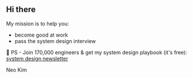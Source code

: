 ## Hi there

My mission is to help you:

- become good at work
- pass the system design interview


  

👋 PS - Join 170,000 engineers & get my system design playbook (it's free): 
[system design newsletter](https://newsletter.systemdesign.one/welcome)


Neo Kim

<!--
**systemdesign42/systemdesign42** is a ✨ _special_ ✨ repository because its `README.md` (this file) appears on your GitHub profile.

Here are some ideas to get you started:

- 🔭 I’m currently working on ...
- 🌱 I’m currently learning ...
- 👯 I’m looking to collaborate on ...
- 🤔 I’m looking for help with ...
- 💬 Ask me about ...
- 📫 How to reach me: ...
- 😄 Pronouns: ...
- ⚡ Fun fact: ...
-->
